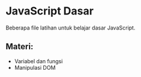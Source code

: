 # JavaScript Dasar

Beberapa file latihan untuk belajar dasar JavaScript.

## Materi:
- Variabel dan fungsi
- Manipulasi DOM
